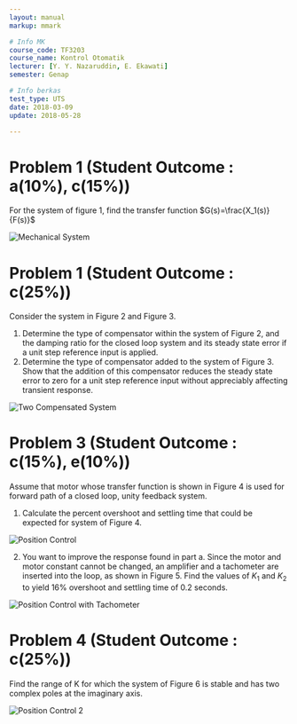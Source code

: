 ```yaml
---
layout: manual
markup: mmark

# Info MK
course_code: TF3203
course_name: Kontrol Otomatik
lecturer: [Y. Y. Nazaruddin, E. Ekawati]
semester: Genap

# Info berkas
test_type: UTS
date: 2018-03-09
update: 2018-05-28

---
```


# Problem 1 (Student Outcome : a(10%), c(15%))

For the system of figure 1, find the transfer function $G(s)=\frac{X_1(s)}{F(s)}$

![Mechanical System](../img/mech1.png)

# Problem 1 (Student Outcome : c(25%))

Consider the system in Figure 2 and Figure 3.

1. Determine the type of compensator within the system of Figure 2, and the damping ratio for the closed loop system and its steady state error if a unit step reference input is applied.
2. Determine the type of compensator added to the system of Figure 3. Show that the addition of this compensator reduces the steady state error to zero for a unit step reference input without appreciably affecting transient response.

![Two Compensated System](../img/compsys1.png)

# Problem 3 (Student Outcome : c(15%), e(10%))

Assume that motor whose transfer function is shown in Figure 4 is used for forward path of a closed loop, unity feedback system.

1. Calculate the percent overshoot and settling time that could be expected for system of Figure 4.

![Position Control](../img/poscon1.png)

2. You want to improve the response found in part a. Since the motor and motor constant cannot be changed, an amplifier and a tachometer are inserted into the loop, as shown in Figure 5. Find the values of $K_1$ and $K_2$ to yield 16% overshoot and settling time of 0.2 seconds.

![Position Control with Tachometer](../img/postachcon1.png)

# Problem 4 (Student Outcome : c(25%))

Find the range of K for which the system of Figure 6 is stable and has two complex poles at the imaginary axis.

![Position Control 2](../img/poscon2.png)